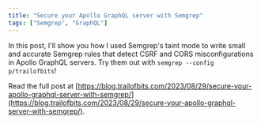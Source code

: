 ```yaml
---
title: "Secure your Apollo GraphQL server with Semgrep"
tags: ["Semgrep", "GraphQL"]
---
```


In this post, I'll show you how I used Semgrep's taint mode to write small and accurate Semgrep rules that detect CSRF and CORS misconfigurations in Apollo GraphQL servers. Try them out with `semgrep --config p/trailofbits`!

Read the full post at [https://blog.trailofbits.com/2023/08/29/secure-your-apollo-graphql-server-with-semgrep/](https://blog.trailofbits.com/2023/08/29/secure-your-apollo-graphql-server-with-semgrep/).